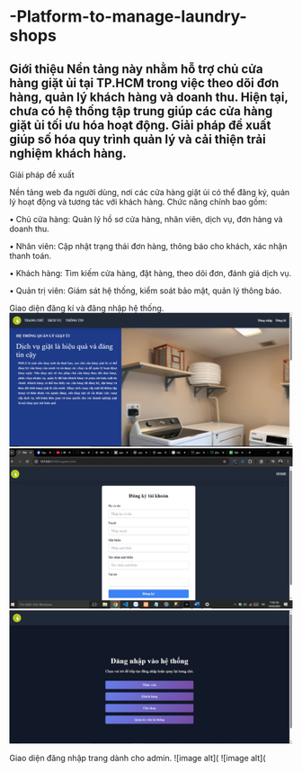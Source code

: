 # -Platform-to-manage-laundry-shops
Giới thiệu
Nền tảng này nhằm hỗ trợ chủ cửa hàng giặt ủi tại TP.HCM trong việc theo dõi đơn hàng, quản lý khách hàng và doanh thu. Hiện tại, chưa có hệ thống tập trung giúp các cửa hàng giặt ủi tối ưu hóa hoạt động. Giải pháp đề xuất giúp số hóa quy trình quản lý và cải thiện trải nghiệm khách hàng.
--------------------------------------------------------------------------------------------------------------
Giải pháp đề xuất

Nền tảng web đa người dùng, nơi các cửa hàng giặt ủi có thể đăng ký, quản lý hoạt động và tương tác với khách hàng. Chức năng chính bao gồm:

•	Chủ cửa hàng: Quản lý hồ sơ cửa hàng, nhân viên, dịch vụ, đơn hàng và doanh thu.

•	Nhân viên: Cập nhật trạng thái đơn hàng, thông báo cho khách, xác nhận thanh toán.

•	Khách hàng: Tìm kiếm cửa hàng, đặt hàng, theo dõi đơn, đánh giá dịch vụ.

•	Quản trị viên: Giám sát hệ thống, kiểm soát bảo mật, quản lý thông báo.



Giao diện đăng kí và đăng nhập hệ thống.
![image alt](https://github.com/PhuocTrong2005/-Platform-to-manage-laundry-shops/blob/1f8b2efe2533ece5ad3b43e6b18b7a18b6642568/z6457843889437_023930cdde701888fe48991c0cf0e07c.jpg)
![image alt](https://github.com/PhuocTrong2005/-Platform-to-manage-laundry-shops/blob/bff624110ac1adef3727bf0a282aa19796b24ca3/3.jpg)
![image alt](https://github.com/PhuocTrong2005/-Platform-to-manage-laundry-shops/blob/9be728f16c6dbf98f476a62aeb526e2d67019efa/z6457844425428_db9b9242c4fe810ab0a20424ddc44149.jpg)


Giao diện đăng nhập trang dành cho admin.
![image alt](
![image alt](
